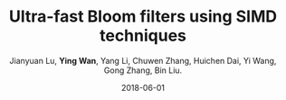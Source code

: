 ---
title: "Ultra-fast Bloom filters using SIMD techniques"
collection: publications
category: journals
permalink: /publication/2018-06-01-SIMD-TPDS
level: <strong>(CCF-A)</strong>
author: Jianyuan Lu, <strong>Ying Wan</strong>, Yang Li, Chuwen Zhang, Huichen Dai, Yi Wang, Gong Zhang, Bin Liu.
date: 2018-06-01
venue: 'IEEE Transactions on Parallel and Distributed Systems (TPDS)'
paperurl: 'http://wany16.github.io/files/SIMD-TPDS.pdf'
slidesurl: 'http://wany16.github.io/files/SIMD-PPT.pdf'
---